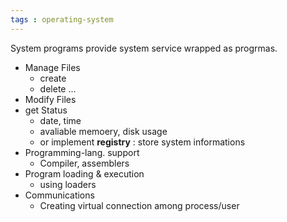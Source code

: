 ```yaml
---
tags : operating-system
---
```


System programs provide system  service wrapped as progrmas.

* Manage Files
	* create
	* delete ...
* Modify Files
* get Status
	* date,  time
	* avaliable memoery, disk usage
    * or implement **registry** : store system informations
* Programming-lang. support
	* Compiler, assemblers
* Program loading & execution
	* using loaders
* Communications
	* Creating virtual connection among process/user